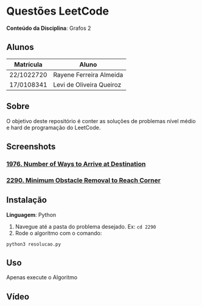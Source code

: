 # Questões LeetCode

**Conteúdo da Disciplina**: Grafos 2

## Alunos
|Matrícula | Aluno |
| -- | -- |
| 22/1022720  | Rayene Ferreira Almeida |
| 17/0108341 | Levi de Oliveira Queiroz |


## Sobre 
O objetivo deste repositório é conter as soluções de problemas nível médio e hard de programação do LeetCode. 


## Screenshots
### [1976. Number of Ways to Arrive at Destination](https://leetcode.com/problems/number-of-ways-to-arrive-at-destination/description/)

### [2290. Minimum Obstacle Removal to Reach Corner](https://leetcode.com/problems/minimum-obstacle-removal-to-reach-corner/description/)

## Instalação 
**Linguagem**: Python<br>
1. Navegue até a pasta do problema desejado. Ex: `cd 2290`
2. Rode o algoritmo com o comando:

```
python3 resolucao.py
```

## Uso 
Apenas execute o Algoritmo

## Vídeo 




